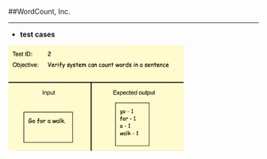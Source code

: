 <!-- .slide: data-background="resources/footer.svg" data-background-size="contain" data-background-position="bottom"  -->

##WordCount, Inc.
- - -
* **test cases**

<img class="plain" width="70%" height="70%" src="resources/teaming-simulation/test-02.png" />


<br/>
<br/>
<br/>
<br/>
<br/>
<br/>
<br/>
<br/>
<br/>
<br/>
<br/>
<br/>

<aside class="notes">
  <p>
  </p>
  <p>
  </p>
</aside>

